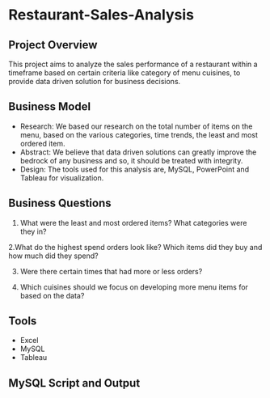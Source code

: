 # Restaurant-Sales-Analysis

## Project Overview
This project aims to analyze the sales performance of a restaurant within a timeframe based on certain criteria like category of menu cuisines, to provide data driven solution for business decisions. 

## Business Model
- Research:
We based our research on the total number of items on the menu, based on the various categories, time trends, the least and most ordered item.
- Abstract:
We believe that data driven solutions can greatly improve the bedrock of any business and so, it should be treated with integrity.
- Design:
The tools used for this analysis are, MySQL, PowerPoint and Tableau for visualization.

## Business Questions
1. What were the least and most ordered items? What categories were they in?
   
2.What do the highest spend orders look like? Which items did they buy and how much did they spend?

3. Were there certain times that had more or less orders?

4. Which cuisines should we focus on developing more menu items for based on the data?

## Tools
- Excel
- MySQL
- Tableau

## MySQL Script and Output


